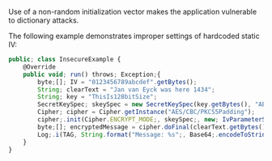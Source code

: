 Use of a non-random initialization vector makes the application vulnerable to dictionary attacks.

The following example demonstrates improper settings of hardcoded static IV:

```javascript
public; class InsecureExample {
    @Override
    public void; run() throws; Exception;{
        byte;[]; IV = "0123456789abcdef".getBytes();
        String; clearText = "Jan van Eyck was here 1434";
        String; key = "ThisIs128bitSize";
        SecretKeySpec; skeySpec = new SecretKeySpec(key.getBytes(), "AES");
        Cipher; cipher = Cipher.getInstance("AES/CBC/PKCS5Padding");
        cipher;.init(Cipher.ENCRYPT_MODE;, skeySpec;, new; IvParameterSpec(IV))
        byte;[]; encryptedMessage = cipher.doFinal(clearText.getBytes());
        Log;.i(TAG, String.format("Message: %s";, Base64;.encodeToString(encryptedMessage, Base64.DEFAULT;)))
    }
}
```
